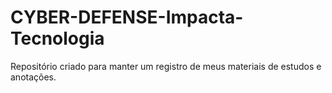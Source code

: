 # CYBER-DEFENSE-Impacta-Tecnologia
Repositório criado para manter um registro de meus materiais de estudos e anotações.
